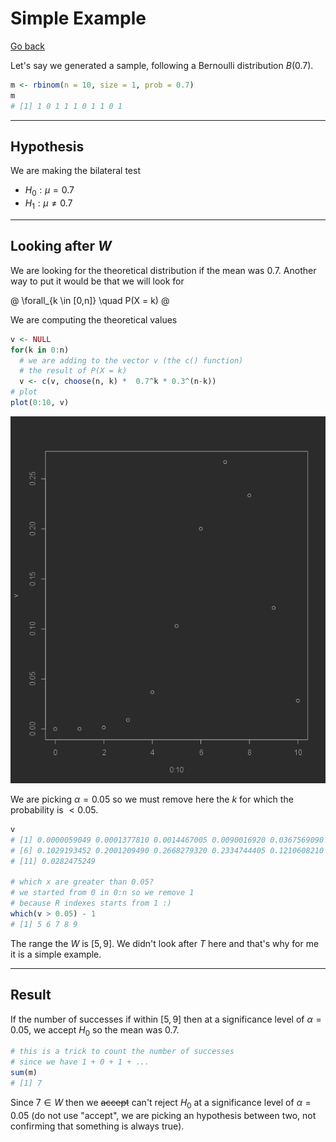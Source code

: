 # Simple Example

[Go back](../index.md#tests)

Let's say we generated a sample, following
a Bernoulli distribution $B(0.7)$.

```r
m <- rbinom(n = 10, size = 1, prob = 0.7)
m
# [1] 1 0 1 1 1 0 1 1 0 1
```

<hr class="sl">

## Hypothesis

We are making the bilateral test

* $H_0: \mu = 0.7$
* $H_1: \mu \neq 0.7$

<hr class="sl">

## Looking after $W$

We are looking for the theoretical distribution
if the mean was $0.7$. Another way to put it would be
that we will look for

@
\forall_{k \in [0,n]} \quad P(X = k)
@

We are computing the theoretical values

```r
v <- NULL
for(k in 0:n)
  # we are adding to the vector v (the c() function)
  # the result of P(X = k)
  v <- c(v, choose(n, k) *  0.7^k * 0.3^(n-k))
# plot
plot(0:10, v)
```

![example-bern](images/example-bern.png)

We are picking $\alpha = 0.05$ so we must remove
here the $k$ for which the probability
is $\lt 0.05$.

```r
v
# [1] 0.0000059049 0.0001377810 0.0014467005 0.0090016920 0.0367569090
# [6] 0.1029193452 0.2001209490 0.2668279320 0.2334744405 0.1210608210
# [11] 0.0282475249

# which x are greater than 0.05?
# we started from 0 in 0:n so we remove 1
# because R indexes starts from 1 :)
which(v > 0.05) - 1
# [1] 5 6 7 8 9
```

The range the $W$ is $[5,9]$. We didn't look after
$T$ here and that's why for me it is a simple example.

<hr class="sl">

## Result

If the number of successes if within 
$[5,9]$ then at a significance level of $\alpha=0.05$,
we accept $H_0$ so the mean was $0.7$.

```r
# this is a trick to count the number of successes
# since we have 1 + 0 + 1 + ...
sum(m)
# [1] 7
```

Since $7 \in W$ then we <s>accept</s> can't reject $H_0$
at a significance level of $\alpha=0.05$ (do not use "accept",
we are picking an hypothesis between two, not confirming
that something is always true).